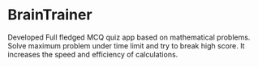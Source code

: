 # BrainTrainer
Developed Full fledged MCQ quiz app based on mathematical problems. Solve maximum problem under time limit and try to break high score. It increases the speed and efficiency of calculations.
